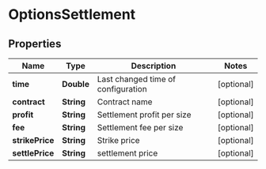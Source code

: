 
# OptionsSettlement

## Properties

Name | Type | Description | Notes
------------ | ------------- | ------------- | -------------
**time** | **Double** | Last changed time of configuration |  [optional]
**contract** | **String** | Contract name |  [optional]
**profit** | **String** | Settlement profit per size |  [optional]
**fee** | **String** | Settlement fee per size |  [optional]
**strikePrice** | **String** | Strike price |  [optional]
**settlePrice** | **String** | settlement price |  [optional]

